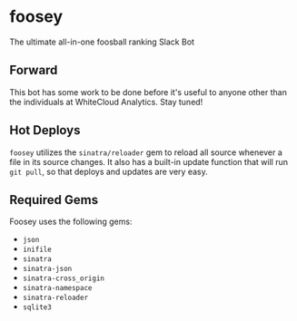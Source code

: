 # foosey
The ultimate all-in-one foosball ranking Slack Bot

## Forward
This bot has some work to be done before it's useful to anyone other than the individuals at WhiteCloud Analytics. Stay tuned!

## Hot Deploys
`foosey` utilizes the `sinatra/reloader` gem to reload all source whenever a file in its source changes. It also has a built-in update function that will run `git pull`, so that deploys and updates are very easy.  

## Required Gems
Foosey uses the following gems:  

- `json`
- `inifile`
- `sinatra`
- `sinatra-json`
- `sinatra-cross_origin`
- `sinatra-namespace`
- `sinatra-reloader`
- `sqlite3`
